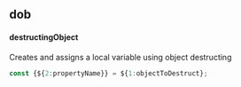 ## dob
#### destructingObject
Creates and assigns a local variable using object destructing
```js
const {${2:propertyName}} = ${1:objectToDestruct};
```